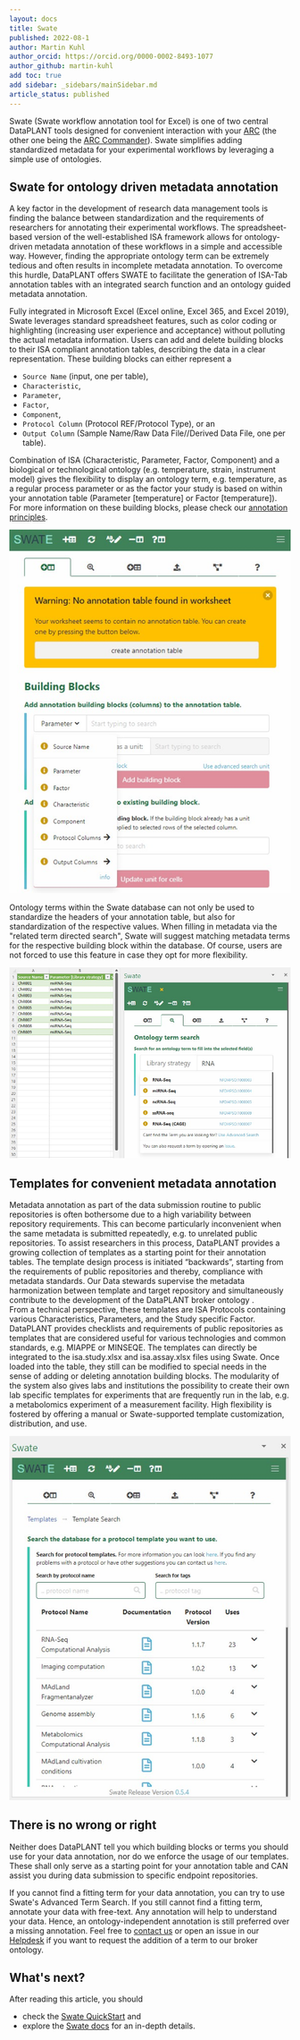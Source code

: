 ```yaml
---
layout: docs
title: Swate
published: 2022-08-1
author: Martin Kuhl
author_orcid: https://orcid.org/0000-0002-8493-1077
author_github: martin-kuhl
add toc: true
add sidebar: _sidebars/mainSidebar.md
article_status: published
---
```


Swate (Swate workflow annotation tool for Excel) is one of two central DataPLANT tools designed for convenient interaction with your [ARC][kb-AnnotatedResearchContext] (the other one being the [ARC Commander][kb-ArcCommander]).
Swate simplifies adding standardized metadata for your experimental workflows by leveraging a simple use of ontologies. <!-- link to ontology --> 


## Swate for ontology driven metadata annotation
A key factor in the development of research data management tools is finding the balance between standardization and the requirements of researchers for annotating their experimental workflows. The spreadsheet-based version of the well-established ISA framework allows for ontology-driven metadata annotation of these workflows in a simple and accessible way. However, finding the appropriate ontology term can be extremely tedious and often results in incomplete metadata annotation. To overcome this hurdle, DataPLANT offers SWATE to facilitate the generation of ISA-Tab annotation tables with an integrated search function and an ontology guided metadata annotation. 

Fully integrated in Microsoft Excel (Excel online, Excel 365, and Excel 2019), Swate leverages standard spreadsheet features, such as color coding or highlighting (increasing user experience and acceptance) without polluting the actual metadata information. Users can add and delete building blocks to their ISA compliant annotation tables, describing the data in a clear representation. These building blocks can either represent a 
- `Source Name` (input, one per table), 
- `Characteristic`, 
- `Parameter`, 
- `Factor`, 
- `Component`, 
- `Protocol Column` (Protocol REF/Protocol Type), or an
- `Output Column` (Sample Name/Raw Data File//Derived Data File, one per table).  

Combination of ISA (Characteristic, Parameter, Factor, Component) and a biological or technological ontology (e.g. temperature, strain, instrument model) gives the flexibility to display an ontology term, e.g. temperature, as a regular process parameter or as the factor your study is based on within your annotation table (Parameter [temperature] or Factor [temperature]). For more information on these building blocks, please check our [annotation principles](https://nfdi4plants.github.io/AnnotationPrinciples/). 


![Building Blocks](../img/Swate_BuildingBlocks.jpg)

Ontology terms within the Swate database can not only be used to standardize the headers of your annotation table, but also for standardization of the respective values. When filling in metadata via the "related term directed search", Swate will suggest matching metadata terms for the respective building block within the database. Of course, users are not forced to use this feature in case they opt for more flexibility.

![TermRelatedSearch](../img/Swate_TermRelatedSearch.jpg)

## Templates for convenient metadata annotation
Metadata annotation as part of the data submission routine to public repositories is often bothersome due to a high variability between repository requirements. This can become particularly inconvenient when the same metadata is submitted repeatedly, e.g. to unrelated public repositories. To assist researchers in this process, DataPLANT provides a growing collection of templates as a starting point for their annotation tables. The template design process is initiated “backwards”, starting from the requirements of public repositories and thereby, compliance with metadata standards. Our Data stewards supervise the metadata harmonization between template and target repository and simultaneously contribute to the development of the DataPLANT broker ontology <!-- linkt to DPBO-->.  
From a technical perspective, these templates are ISA Protocols containing various Characteristics, Parameters, and the Study specific Factor. DataPLANT provides checklists and requirements of public repositories as templates that are considered useful for various technologies and common standards, e.g. MIAPPE or MINSEQE. The templates can directly be integrated to the isa.study.xlsx and isa.assay.xlsx files using Swate. Once loaded into the table, they still can be modified to special needs in the sense of adding or deleting annotation building blocks. The modularity of the system also gives labs and institutions the possibility to create their own lab specific templates for experiments that are frequently run in the lab, e.g. a metabolomics experiment of a measurement facility. High flexibility is fostered by offering a manual or Swate-supported template customization, distribution, and use.

![SwateTemplates](../img/Swate_Templates.jpg)

## There is no wrong or right
Neither does DataPLANT tell you which building blocks or terms you should use for your data annotation, nor do we enforce the usage of our templates. These shall only serve as a starting point for your annotation table and CAN assist you during data submission to specific endpoint repositories.

If you cannot find a fitting term for your data annotation, you can try to use Swate's Advanced Term Search. If you still cannot find a fitting term, annotate your data with free-text. Any annotation will help to understand your data. Hence, an ontology-independent annotation is still preferred over a missing annotation. Feel free to <a href="javascript:location='mailto:\u0069\u006e\u0066\u006f\u0040\u006e\u0066\u0064\u0069\u0034\u0070\u006c\u0061\u006e\u0074\u0073\u002e\u006f\u0072\u0067';void 0">contact us</a> or open an issue in our [Helpdesk](<https://helpdesk.nfdi4plants.org>) if you want to request the addition of a term to our broker ontology. 


## What's next?
After reading this article, you should 

- check the [Swate QuickStart][kb-QuickStart_Swate] and
- explore the [Swate docs][gh-SwateWiki] for an in-depth details.






<!-- Links to DataPLANT knowledge base (kb-) -->

<!-- kb-Fundamentals -->

[kb-DataManagementPlan]: ../fundamentals/DataManagementPlan.html "Data Management Plan"
[kb-DataPublications]: ../fundamentals/DataPublications.html "Data Publication"
[kb-DataSharing]: ../fundamentals/DataSharing.html "Data Sharing"
[kb-FairDataPrinciples]: ../fundamentals/FairDataPrinciples.html "FAIR Data principles"
[kb-Metadata]: ../fundamentals/Metadata.html "Metadata"
[kb-PersistentIdentifiers]: ../fundamentals/PersistentIdentifiers.html "Persistent Identifiers"
[kb-PublicDataRepositories]: ../fundamentals/PublicDataRepositories.html "Repositories"
[kb-ResearchDataManagement]: ../fundamentals/ResearchDataManagement.html "Research Data Management"
[kb-VersionControlGit]: ../fundamentals/VersionControlGit.html "Version Control and Git"

<!-- kb-Implementation -->
[kb-AnnotatedResearchContext]: ../implementation/AnnotatedResearchContext.html "Annotated Research Context"
[kb-DataHub]: ../implementation/DataHub.html "DataPLANT DataHUB"
[kb-ArcCommander]: ../implementation/ArcCommander.html "ARC Commander"

<!-- kb-Tutorials -->
[kb-QuickStart_arc]: ../tutorials/QuickStart_arcCommander.html "Quickstart ARC"
[kb-QuickStart_Swate]: ../tutorials/QuickStart_swate.html "Swate QuickStart"


<!-- Links to DataPLANT Homepage (hp-) -->

[hp-Registration]: <https://register.nfdi4plants.org/registration> "DataPLANT Registration"
[hp-DataHUB]: <https://git.nfdi4plants.org> "DataPLANT DataHUB"
[hp-HelpDesk]: <https://helpdesk.nfdi4plants.org> "DataPLANT Help Desk"

<!-- Links to DataPLANT GitHub (gh-) -->

[gh-DataPlant]: <https://github.com/nfdi4plants/> "GitHub DataPLANT"
[gh-ArcSpecs]: <https://github.com/nfdi4plants/ARC-specification/> "ARC specifications"
[gh-ArcCommander]: <https://github.com/nfdi4plants/arcCommander/> "ArcCommander"
[gh-ArcCommander-Wiki]: <https://github.com/nfdi4plants/arcCommander/wiki> "ArcCommander Wiki"
[gh-Swate]: <https://github.com/nfdi4plants/Swate/> "Swate repository"
[gh-SwateWiki]: <https://nfdi4plants.github.io/Swate-docs/index.html> "Swate Wiki"

<!-- Links to external (ext-) sources -->